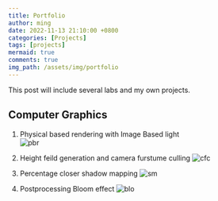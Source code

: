 ```yaml
---
title: Portfolio
author: ming
date: 2022-11-13 21:10:00 +0800
categories: [Projects]
tags: [projects]     
mermaid: true
comments: true
img_path: /assets/img/portfolio
---
```

This post will include several labs and my own projects.

## Computer Graphics
1. Physical based rendering with Image Based light  
![pbr](pbr.gif)

2. Height feild generation and camera furstume culling 
![cfc](cfc.gif)

3. Percentage closer shadow mapping
![sm](shadowmap.png)

4. Postprocessing Bloom effect
![blo](bloom.png)


